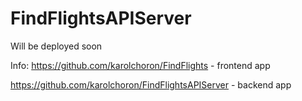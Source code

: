 # FindFlightsAPIServer

Will be deployed soon

Info:
https://github.com/karolchoron/FindFlights - frontend app

https://github.com/karolchoron/FindFlightsAPIServer - backend app 
